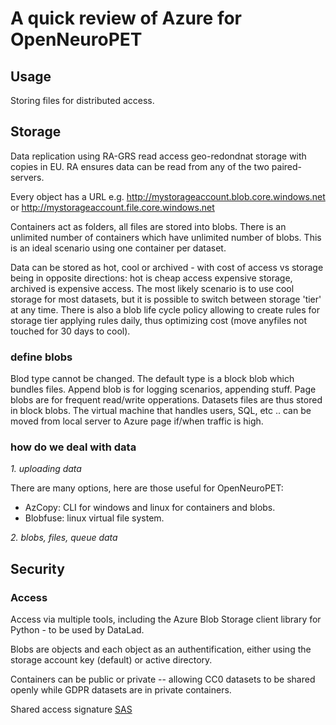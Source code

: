 # A quick review of Azure for OpenNeuroPET

## Usage

Storing files for distributed access.

## Storage

Data replication using RA-GRS read access geo-redondnat storage with copies in EU. RA ensures data can be read from any of the two paired-servers.

Every object has a URL e.g. http://mystorageaccount.blob.core.windows.net or http://mystorageaccount.file.core.windows.net

Containers act as folders, all files are stored into blobs. There is an unlimited number of containers which have unlimited number of blobs. This is an ideal scenario using one container per dataset. 

Data can be stored as hot, cool or archived - with cost of access vs storage being in opposite directions: hot is cheap access expensive storage, archived is expensive access. The most likely scenario is to use cool storage for most datasets, but it is possible to switch between storage 'tier' at any time. There is also a blob life cycle policy allowing to create rules for storage tier applying rules daily, thus optimizing cost (move anyfiles not touched for 30 days to cool).

### define blobs

Blod type cannot be changed. The default type is a block blob which bundles files. Append blob is for logging scenarios, appending stuff. Page blobs are for frequent read/write opperations. Datasets files are thus stored in block blobs. The virtual machine that handles users, SQL, etc .. can be moved from local server to Azure page if/when traffic is high.

### how do we deal with data

*1. uploading data*

There are many options, here are those useful for OpenNeuroPET:
- AzCopy: CLI for windows and linux for containers and blobs.
- Blobfuse: linux virtual file system.

*2. blobs, files, queue data*


## Security



### Access

Access via multiple tools, including the Azure Blob Storage client library for Python - to be used by DataLad.

Blobs are objects and each object as an authentification, either using the storage account key (default) or active directory. 

Containers can be public or private -- allowing CC0 datasets to be shared openly while GDPR datasets are in private containers. 

Shared access signature [SAS](https://learn.microsoft.com/en-us/rest/api/storageservices/create-user-delegation-sas)

